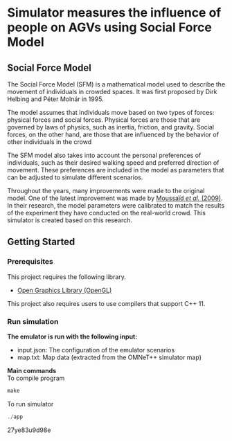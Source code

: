 # Simulator measures the influence of people on AGVs using Social Force Model

## Social Force Model
The Social Force Model (SFM) is a mathematical model used to describe the movement of individuals in crowded spaces. It was first proposed by Dirk Helbing and Péter Molnár in 1995. 

The model assumes that individuals move based on two types of forces: physical forces and social forces. Physical forces are those that are governed by laws of physics, such as inertia, friction, and gravity. Social forces, on the other hand, are those that are influenced by the behavior of other individuals in the crowd

The SFM model also takes into account the personal preferences of individuals, such as their desired walking speed and preferred direction of movement. These preferences are included in the model as parameters that can be adjusted to simulate different scenarios.

Throughout the years, many improvements were made to the original model. One of the latest improvement was made
by [Moussaïd *et al.* (2009)](https://doi.org/10.1098/rspb.2009.0405). In their research, the model parameters were
calibrated to match the results of the experiment they have conducted on the real-world crowd. This simulator is created based on this research.

## Getting Started

### Prerequisites

This project requires the following library.
- [Open Graphics Library (OpenGL)](https://www.opengl.org/)

This project also requires users to use compilers that support C++ 11.

### Run simulation

**The emulator is run with the following input:**
- input.json: The configuration of the emulator scenarios
- map.txt: Map data (extracted from the OMNeT++ simulator map)

<!-- **Create a Pointer to the <code>SocialForce</code> Object** -->
**Main commands** <br/>
To compile program
```cpp
make
```
To run simulator

```cpp
./app
```
27ye83u9d98e